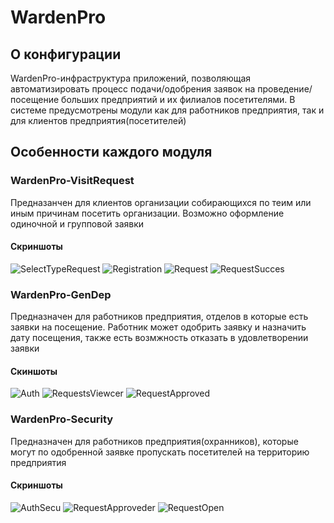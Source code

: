 # WardenPro
## О конфигурации
WardenPro-инфраструктура приложений, позволяющая автоматизировать процесс подачи/одобрения заявок  на проведение/посещение больших предприятий и их филиалов посетителями.
В системе предусмотрены модули как для работников предприятия, так и для клиентов предприятия(посетителей)
## Особенности каждого модуля
### WardenPro-VisitRequest
 Предназанчен для клиентов организации собирающихся по теим или иным причинам посетить организации. Возможно оформление одиночной и групповой заявки
 #### Скриншоты
 ![SelectTypeRequest](https://github.com/AveLeg1on/WardenPro/assets/58211377/7d951209-36ca-4896-8de6-4b299d830251)
 ![Registration](https://github.com/AveLeg1on/WardenPro/assets/58211377/783e9472-c669-4af9-8022-5591b8094165)
 ![Request](https://github.com/AveLeg1on/WardenPro/assets/58211377/bb261516-72aa-409a-a7f9-5c2d1891498c)
![RequestSucces](https://github.com/AveLeg1on/WardenPro/assets/58211377/86f16f00-36b3-4553-9010-1da1e57c3a18)
### WardenPro-GenDep
Предназначен для работников предприятия, отделов в которые есть  заявки на посещение. Работник может одобрить заявку и назначить дату посещения, также есть возмжность отказать в удовлетворении заявки
 #### Скиншоты
 ![Auth](https://github.com/AveLeg1on/WardenPro/assets/58211377/1b593153-5684-4d15-a1d8-e82ffb746877)
 ![RequestsViewcer](https://github.com/AveLeg1on/WardenPro/assets/58211377/0db67b33-e205-4c00-a29a-fb63184f44f9)
![RequestApproved](https://github.com/AveLeg1on/WardenPro/assets/58211377/52b15b81-deb9-442c-9c25-00a8eb7ce770)

### WardenPro-Security
Предназначен для работников предприятия(охранников), которые могут по одобренной заявке пропускать посетителей на территорию предприятия
 #### Скриншоты
 ![AuthSecu](https://github.com/AveLeg1on/WardenPro/assets/58211377/8df91da0-6514-42a0-98e3-480554d7d8fb)
 ![RequestApproveder](https://github.com/AveLeg1on/WardenPro/assets/58211377/a763fa95-9bed-4724-86d3-e742f81e8b78)
 ![RequestOpen](https://github.com/AveLeg1on/WardenPro/assets/58211377/1f4d8399-20e1-4ff8-9fb3-4dc4dce33b4c)


